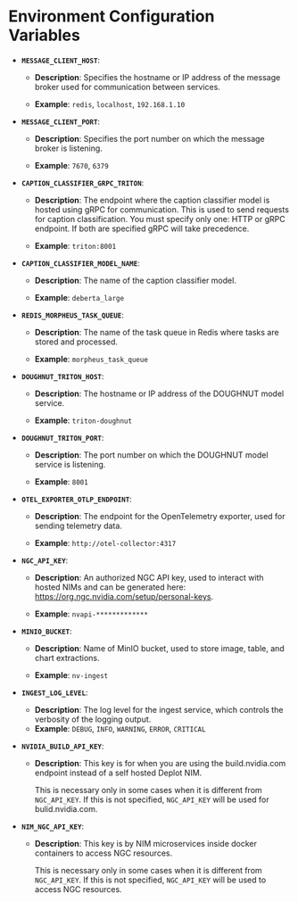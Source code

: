 # Environment Configuration Variables

- **`MESSAGE_CLIENT_HOST`**:

  - **Description**: Specifies the hostname or IP address of the message broker used for communication between
    services.

  - **Example**: `redis`, `localhost`, `192.168.1.10`

- **`MESSAGE_CLIENT_PORT`**:

  - **Description**: Specifies the port number on which the message broker is listening.

  - **Example**: `7670`, `6379`

- **`CAPTION_CLASSIFIER_GRPC_TRITON`**:

  - **Description**: The endpoint where the caption classifier model is hosted using gRPC for communication. This is
    used to send requests for caption classification.
    You must specify only one: HTTP or gRPC endpoint. If both are specified gRPC will take precedence.

  - **Example**: `triton:8001`

- **`CAPTION_CLASSIFIER_MODEL_NAME`**:

  - **Description**: The name of the caption classifier model.

  - **Example**: `deberta_large`

- **`REDIS_MORPHEUS_TASK_QUEUE`**:

  - **Description**: The name of the task queue in Redis where tasks are stored and processed.

  - **Example**: `morpheus_task_queue`

- **`DOUGHNUT_TRITON_HOST`**:

  - **Description**: The hostname or IP address of the DOUGHNUT model service.

  - **Example**: `triton-doughnut`

- **`DOUGHNUT_TRITON_PORT`**:

  - **Description**: The port number on which the DOUGHNUT model service is listening.

  - **Example**: `8001`

- **`OTEL_EXPORTER_OTLP_ENDPOINT`**:

  - **Description**: The endpoint for the OpenTelemetry exporter, used for sending telemetry data.

  - **Example**: `http://otel-collector:4317`

- **`NGC_API_KEY`**:

  - **Description**: An authorized NGC API key, used to interact with hosted NIMs and can be generated here: https://org.ngc.nvidia.com/setup/personal-keys.

  - **Example**: `nvapi-*************`

- **`MINIO_BUCKET`**:

  - **Description**: Name of MinIO bucket, used to store image, table, and chart extractions.

  - **Example**: `nv-ingest`

- **`INGEST_LOG_LEVEL`**:

  - **Description**: The log level for the ingest service, which controls the verbosity of the logging output.
  - **Example**: `DEBUG`, `INFO`, `WARNING`, `ERROR`, `CRITICAL`

- **`NVIDIA_BUILD_API_KEY`**:
  - **Description**: This key is for when you are using the build.nvidia.com endpoint instead of a self hosted Deplot NIM.

    This is necessary only in some cases when it is different from `NGC_API_KEY`. If this is not specified, `NGC_API_KEY` will be used for bulid.nvidia.com.

- **`NIM_NGC_API_KEY`**:
  - **Description**: This key is by NIM microservices inside docker containers to access NGC resources.
  
    This is necessary only in some cases when it is different from `NGC_API_KEY`. If this is not specified, `NGC_API_KEY` will be used to access NGC resources.